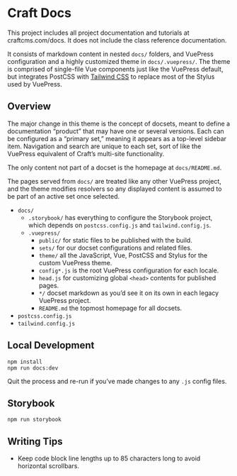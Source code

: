 # Craft Docs

This project includes all project documentation and tutorials at craftcms.com/docs. It does not include the class reference documentation.

It consists of markdown content in nested `docs/` folders, and VuePress configuration and a highly customized theme in `docs/.vuepress/`. The theme is comprised of single-file Vue components just like the VuePress default, but integrates PostCSS with [Tailwind CSS](https://tailwindcss.com/) to replace most of the Stylus used by VuePress.

## Overview

The major change in this theme is the concept of docsets, meant to define a documentation “product” that may have one or several versions. Each can be configured as a “primary set,” meaning it appears as a top-level sidebar item. Navigation and search are unique to each set, sort of like the VuePress equivalent of Craft’s multi-site functionality.

The only content not part of a docset is the homepage at `docs/README.md`.

The pages served from `docs/` are treated like any other VuePress project, and the theme modifies resolvers so any displayed content is assumed to be part of an active set once selected.

- `docs/`
    - `.storybook/` has everything to configure the Storybook project, which depends on `postcss.config.js` and `tailwind.config.js`.
    - `.vuepress/`
        - `public/` for static files to be published with the build.
        - `sets/` for our docset configurations and related files.
        - `theme/` all the JavaScript, Vue, PostCSS and Stylus for the custom VuePress theme.
        - `config*.js` is the root VuePress configuration for each locale.
        - `head.js` for customizing global `<head>` contents for published pages.
        - `*/` docset markdown as you’d see it on its own in each legacy VuePress project.
        - `README.md` the topmost homepage for all docsets.
- `postcss.config.js`
- `tailwind.config.js`

## Local Development

```
npm install
npm run docs:dev
```

Quit the process and re-run if you’ve made changes to any `.js` config files.

## Storybook

```
npm run storybook
```

## Writing Tips

- Keep code block line lengths up to 85 characters long to avoid horizontal scrollbars.
